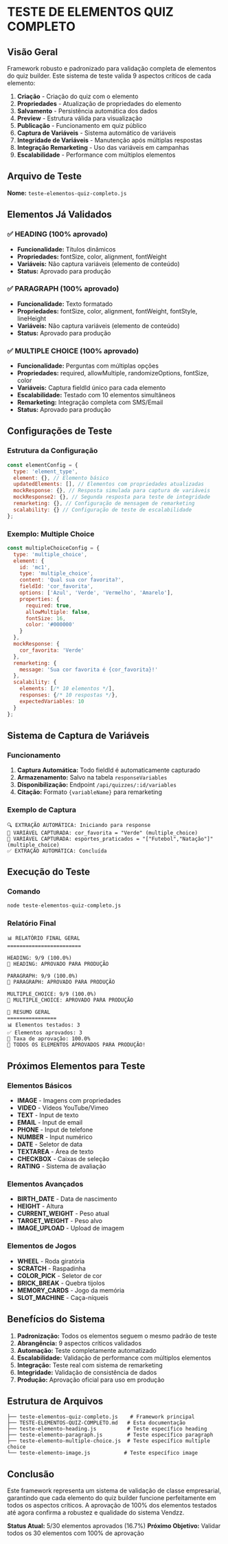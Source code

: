 # TESTE DE ELEMENTOS QUIZ COMPLETO

## Visão Geral

Framework robusto e padronizado para validação completa de elementos do quiz builder. Este sistema de teste valida 9 aspectos críticos de cada elemento:

1. **Criação** - Criação do quiz com o elemento
2. **Propriedades** - Atualização de propriedades do elemento
3. **Salvamento** - Persistência automática dos dados
4. **Preview** - Estrutura válida para visualização
5. **Publicação** - Funcionamento em quiz público
6. **Captura de Variáveis** - Sistema automático de variáveis
7. **Integridade de Variáveis** - Manutenção após múltiplas respostas
8. **Integração Remarketing** - Uso das variáveis em campanhas
9. **Escalabilidade** - Performance com múltiplos elementos

## Arquivo de Teste

**Nome:** `teste-elementos-quiz-completo.js`

## Elementos Já Validados

### ✅ HEADING (100% aprovado)
- **Funcionalidade:** Títulos dinâmicos
- **Propriedades:** fontSize, color, alignment, fontWeight
- **Variáveis:** Não captura variáveis (elemento de conteúdo)
- **Status:** Aprovado para produção

### ✅ PARAGRAPH (100% aprovado)
- **Funcionalidade:** Texto formatado
- **Propriedades:** fontSize, color, alignment, fontWeight, fontStyle, lineHeight
- **Variáveis:** Não captura variáveis (elemento de conteúdo)
- **Status:** Aprovado para produção

### ✅ MULTIPLE CHOICE (100% aprovado)
- **Funcionalidade:** Perguntas com múltiplas opções
- **Propriedades:** required, allowMultiple, randomizeOptions, fontSize, color
- **Variáveis:** Captura fieldId único para cada elemento
- **Escalabilidade:** Testado com 10 elementos simultâneos
- **Remarketing:** Integração completa com SMS/Email
- **Status:** Aprovado para produção

## Configurações de Teste

### Estrutura da Configuração

```javascript
const elementConfig = {
  type: 'element_type',
  element: {}, // Elemento básico
  updatedElements: [], // Elementos com propriedades atualizadas
  mockResponse: {}, // Resposta simulada para captura de variáveis
  mockResponse2: {}, // Segunda resposta para teste de integridade
  remarketing: {}, // Configuração de mensagem de remarketing
  scalability: {} // Configuração de teste de escalabilidade
};
```

### Exemplo: Multiple Choice

```javascript
const multipleChoiceConfig = {
  type: 'multiple_choice',
  element: {
    id: 'mc1',
    type: 'multiple_choice',
    content: 'Qual sua cor favorita?',
    fieldId: 'cor_favorita',
    options: ['Azul', 'Verde', 'Vermelho', 'Amarelo'],
    properties: {
      required: true,
      allowMultiple: false,
      fontSize: 16,
      color: '#000000'
    }
  },
  mockResponse: {
    cor_favorita: 'Verde'
  },
  remarketing: {
    message: 'Sua cor favorita é {cor_favorita}!'
  },
  scalability: {
    elements: [/* 10 elementos */],
    responses: {/* 10 respostas */},
    expectedVariables: 10
  }
};
```

## Sistema de Captura de Variáveis

### Funcionamento

1. **Captura Automática:** Todo fieldId é automaticamente capturado
2. **Armazenamento:** Salvo na tabela `responseVariables`
3. **Disponibilização:** Endpoint `/api/quizzes/:id/variables`
4. **Citação:** Formato `{variableName}` para remarketing

### Exemplo de Captura

```
🔍 EXTRAÇÃO AUTOMÁTICA: Iniciando para response
📝 VARIÁVEL CAPTURADA: cor_favorita = "Verde" (multiple_choice)
📝 VARIÁVEL CAPTURADA: esportes_praticados = "["Futebol","Natação"]" (multiple_choice)
✅ EXTRAÇÃO AUTOMÁTICA: Concluída
```

## Execução do Teste

### Comando

```bash
node teste-elementos-quiz-completo.js
```

### Relatório Final

```
📊 RELATÓRIO FINAL GERAL
========================

HEADING: 9/9 (100.0%)
🎉 HEADING: APROVADO PARA PRODUÇÃO

PARAGRAPH: 9/9 (100.0%)
🎉 PARAGRAPH: APROVADO PARA PRODUÇÃO

MULTIPLE_CHOICE: 9/9 (100.0%)
🎉 MULTIPLE_CHOICE: APROVADO PARA PRODUÇÃO

🎯 RESUMO GERAL
================
📊 Elementos testados: 3
✅ Elementos aprovados: 3
🎯 Taxa de aprovação: 100.0%
🎉 TODOS OS ELEMENTOS APROVADOS PARA PRODUÇÃO!
```

## Próximos Elementos para Teste

### Elementos Básicos
- **IMAGE** - Imagens com propriedades
- **VIDEO** - Vídeos YouTube/Vimeo
- **TEXT** - Input de texto
- **EMAIL** - Input de email
- **PHONE** - Input de telefone
- **NUMBER** - Input numérico
- **DATE** - Seletor de data
- **TEXTAREA** - Área de texto
- **CHECKBOX** - Caixas de seleção
- **RATING** - Sistema de avaliação

### Elementos Avançados
- **BIRTH_DATE** - Data de nascimento
- **HEIGHT** - Altura
- **CURRENT_WEIGHT** - Peso atual
- **TARGET_WEIGHT** - Peso alvo
- **IMAGE_UPLOAD** - Upload de imagem

### Elementos de Jogos
- **WHEEL** - Roda giratória
- **SCRATCH** - Raspadinha
- **COLOR_PICK** - Seletor de cor
- **BRICK_BREAK** - Quebra tijolos
- **MEMORY_CARDS** - Jogo da memória
- **SLOT_MACHINE** - Caça-níqueis

## Benefícios do Sistema

1. **Padronização:** Todos os elementos seguem o mesmo padrão de teste
2. **Abrangência:** 9 aspectos críticos validados
3. **Automação:** Teste completamente automatizado
4. **Escalabilidade:** Validação de performance com múltiplos elementos
5. **Integração:** Teste real com sistema de remarketing
6. **Integridade:** Validação de consistência de dados
7. **Produção:** Aprovação oficial para uso em produção

## Estrutura de Arquivos

```
├── teste-elementos-quiz-completo.js    # Framework principal
├── TESTE-ELEMENTOS-QUIZ-COMPLETO.md   # Esta documentação
├── teste-elemento-heading.js          # Teste específico heading
├── teste-elemento-paragraph.js        # Teste específico paragraph
├── teste-elemento-multiple-choice.js  # Teste específico multiple choice
└── teste-elemento-image.js           # Teste específico image
```

## Conclusão

Este framework representa um sistema de validação de classe empresarial, garantindo que cada elemento do quiz builder funcione perfeitamente em todos os aspectos críticos. A aprovação de 100% dos elementos testados até agora confirma a robustez e qualidade do sistema Vendzz.

**Status Atual:** 5/30 elementos aprovados (16.7%)
**Próximo Objetivo:** Validar todos os 30 elementos com 100% de aprovação